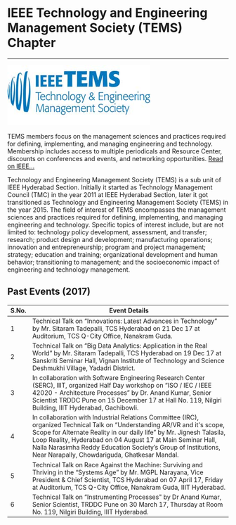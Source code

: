 # IEEE Technology and Engineering Management Society (TEMS) Chapter
---

![TEMS](/user/img/logos/tems-logo.jpg)

TEMS members focus on the management sciences and practices required for defining, implementing, and managing engineering and technology. Membership includes access to multiple periodicals and Resource Center, discounts on conferences and events, and networking opportunities.
[Read on IEEE...](https://www.ieee.org/membership_services/membership/societies/membership_societies_index.html)

Technology and Engineering Management Society (TEMS) is a sub unit of IEEE Hyderabad Section.
Initially it started as Technology Management Council (TMC) in the year 2011 at IEEE Hyderabad Section,
later it got transitioned as Technology and Engineering Management Society (TEMS) in the year 2015.
The field of interest of TEMS encompasses the management sciences and practices required for
defining, implementing, and managing engineering and technology. Specific topics of interest include,
but are not limited to: technology policy development, assessment, and transfer; research; product
design and development; manufacturing operations; innovation and entrepreneurship; program and
project management; strategy; education and training; organizational development and human
behavior; transitioning to management; and the socioeconomic impact of engineering and technology
management.

## Past Events (2017)

| S.No. | Event Details                                                                                                                                                                                                                                                                                                                                                                          |
| ----- | -------------------------------------------------------------------------------------------------------------------------------------------------------------------------------------------------------------------------------------------------------------------------------------------------------------------------------------------------------------------------------------- |
| 1     | Technical Talk on “Innovations: Latest Advances in Technology” by Mr. Sitaram Tadepalli, TCS Hyderabad on 21 Dec 17 at Auditorium, TCS Q-City Office, Nanakram Guda.                                                                                                                                                                                                                 |
| 2     | Technical Talk on “Big Data Analytics: Application in the Real World” by Mr. Sitaram Tadepalli, TCS Hyderabad on 19 Dec 17 at Sanskriti Seminar Hall, Vignan Institute of Technology and Science Deshmukhi Village, Yadadri District.                                                                                                                                                |
| 3     | In collaboration with Software Engineering Research Center (SERC), IIIT, organized Half Day workshop on “ISO / IEC / IEEE 42020 - Architecture Processes” by Dr. Anand Kumar, Senior Scientist TRDDC Pune on 15 December 17 at Hall No. 119, Nilgiri Building, IIIT Hyderabad, Gachibowli.                                                                                           |
| 4     | In collaboration with Industrial Relations Committee (IRC), organized Technical Talk on “Understanding AR/VR and it's scope, Scope for Alternate Reality in our daily life” by Mr. Jignesh Talasila, Loop Reality, Hyderabad on 04 August 17 at Main Seminar Hall, Nalla Narasimha Reddy Education Society’s Group of Institutions, Near Narapally, Chowdariguda, Ghatkesar Mandal. |
| 5     | Technical Talk on Race Against the Machine: Surviving and Thriving in the “Systems Age” by Mr. MGPL Narayana, Vice President & Chief Scientist, TCS Hyderabad on 07 April 17, Friday at Auditorium, TCS Q-City Office, Nanakram Guda, IIIT Hyderabad.                                                                                                                                |
| 6     | Technical Talk on “Instrumenting Processes" by Dr Anand Kumar, Senior Scientist, TRDDC Pune on 30 March 17, Thursday at Room No. 119, Nilgiri Building, IIIT Hyderabad.                                                                                                                                                                                                               |